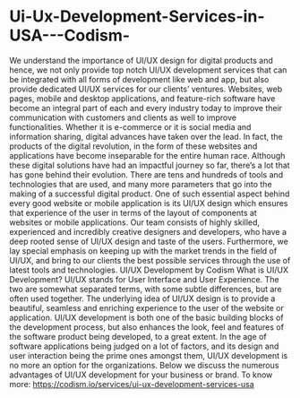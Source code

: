 # Ui-Ux-Development-Services-in-USA---Codism-
We understand the importance of UI/UX design for digital products and hence, we not only provide top notch UI/UX development services that can be integrated with all forms of development like web and app, but also provide dedicated UI/UX services for our clients’ ventures. Websites, web pages, mobile and desktop applications, and feature-rich software have become an integral part of each and every industry today to improve their communication with customers and clients as well to improve functionalities. Whether it is e-commerce or it is social media and information sharing, digital advances have taken over the lead. In fact, the products of the digital revolution, in the form of these websites and applications have become inseparable for the entire human race. Although these digital solutions have had an impactful journey so far, there’s a lot that has gone behind their evolution. There are tens and hundreds of tools and technologies that are used, and many more parameters that go into the making of a successful digital product. One of such essential aspect behind every good website or mobile application is its UI/UX design which ensures that experience of the user in terms of the layout of components at websites or mobile applications. Our team consists of highly skilled, experienced and incredibly creative designers and developers, who have a deep rooted sense of UI/UX design and taste of the users. Furthermore, we lay special emphasis on keeping up with the market trends in the field of UI/UX, and bring to our clients the best possible services through the use of latest tools and technologies.  UI/UX Development by Codism What is UI/UX Development? UI/UX stands for User Interface and User Experience. The two are somewhat separated terms, with some subtle differences, but are often used together. The underlying idea of UI/UX design is to provide a beautiful, seamless and enriching experience to the user of the website or application. UI/UX development is both one of the basic building blocks of the development process, but also enhances the look, feel and features of the software product being developed, to a great extent. In the age of software applications being judged on a lot of factors, and its design and user interaction being the prime ones amongst them, UI/UX development is no more an option for the organizations. Below we discuss the numerous advantages of UI/UX development for your business or brand. To know more: https://codism.io/services/ui-ux-development-services-usa
